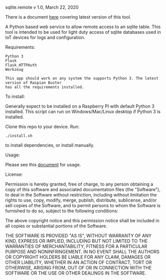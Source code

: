 sqlite.remote v 1.0, March 22, 2020

There is a document [here](https://docs.google.com/document/d/1qks_uXbVdNxOkX6JgCFMinat4QRqYcPyqZqEM2Ep-8M/edit?usp=sharing) covering
latest version of this tool.

A Python based web service to allow remote access to an sqlite table. This tool is
intended to be used for light duty access of sqlite databases used in IoT devices
for logs and configuration.

Requirements: 

    Python 3
    Flask
    Flask_HTTPAuth
    Werkzeug

    This app should work on any system the supports Python 3. The latest version of Raspian Buster
    has all the requirements installed.
    

To install:

Generally expect to be installed on a Raspberry PI with default Python 3 installed. 
This script can run on Windows/Mac/Linux desktop if Python 3 is installed.  

Clone this repo to your device. Run: 
    
    ./install.sh 

to install dependencies, or install manually. 

Usage:

Please see this [document](https://docs.google.com/document/d/1qks_uXbVdNxOkX6JgCFMinat4QRqYcPyqZqEM2Ep-8M/edit?usp=sharing) for usage.

License:

Permission is hereby granted, free of charge, to any person obtaining a copy of this software and associated documentation files (the "Software"), to deal in the Software without restriction, including without limitation the rights to use, copy, modify, merge, publish, distribute, sublicense, and/or sell copies of the Software, and to permit persons to whom the Software is furnished to do so, subject to the following conditions:

The above copyright notice and this permission notice shall be included in all copies or substantial portions of the Software.

THE SOFTWARE IS PROVIDED "AS IS", WITHOUT WARRANTY OF ANY KIND, EXPRESS OR IMPLIED, INCLUDING BUT NOT LIMITED TO THE WARRANTIES OF MERCHANTABILITY, FITNESS FOR A PARTICULAR PURPOSE AND NONINFRINGEMENT. IN NO EVENT SHALL THE AUTHORS OR COPYRIGHT HOLDERS BE LIABLE FOR ANY CLAIM, DAMAGES OR OTHER LIABILITY, WHETHER IN AN ACTION OF CONTRACT, TORT OR OTHERWISE, ARISING FROM, OUT OF OR IN CONNECTION WITH THE SOFTWARE OR THE USE OR OTHER DEALINGS IN THE SOFTWARE.
